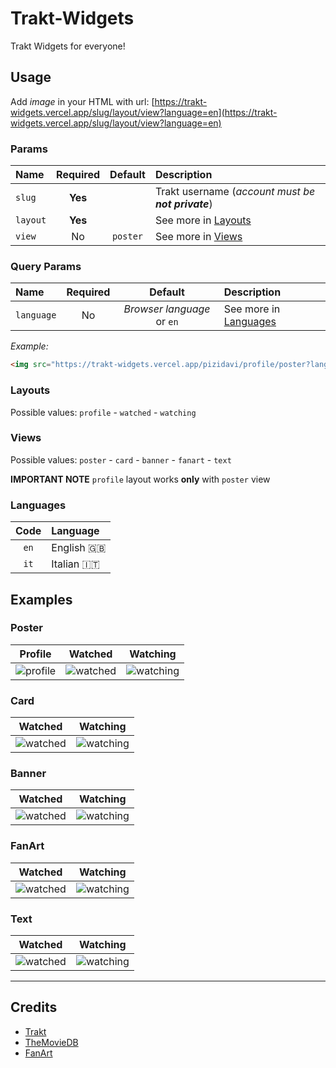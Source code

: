 # Trakt-Widgets

Trakt Widgets for everyone!  


## Usage

Add _image_ in your HTML with url: [https://trakt-widgets.vercel.app/slug/layout/view?language=en](https://trakt-widgets.vercel.app/slug/layout/view?language=en)  

### Params

| Name | Required | Default | Description |
| :--- | :---: | :---: | :--- |
| `slug` | **Yes**  |  | Trakt username (_account must be **not private**_) |
| `layout` | **Yes** |  | See more in [Layouts](#layouts) |
| `view` | No | `poster` | See more in [Views](#views) |

### Query Params

| Name | Required | Default | Description |
| :--- | :---: | :---: | :--- |
| `language` | No | _Browser language_ or `en` | See more in [Languages](#languages) |

_Example:_ 
``` html
<img src="https://trakt-widgets.vercel.app/pizidavi/profile/poster?language=en" alt="trakt-widget"/>
```  

### Layouts

Possible values: `profile` - `watched` - `watching`  

### Views

Possible values: `poster` - `card` - `banner` - `fanart` - `text`  

**IMPORTANT NOTE** `profile` layout works **only** with `poster` view  

### Languages

| Code | Language |
| :---: | :--- |
| `en` | English 🇬🇧 |
| `it` | Italian 🇮🇹 |


## Examples

### Poster

| Profile | Watched | Watching |
| :---: | :---: | :---: |
| ![profile](https://trakt-widgets.vercel.app/pizidavi/profile/poster) | ![watched](https://trakt-widgets.vercel.app/pizidavi/watched/poster) | ![watching](https://trakt-widgets.vercel.app/pizidavi/watching/poster) |

### Card

| Watched | Watching |
| :---: | :---: |
| ![watched](https://trakt-widgets.vercel.app/pizidavi/watched/card) | ![watching](https://trakt-widgets.vercel.app/pizidavi/watching/card) |

### Banner

| Watched | Watching |
| :---: | :---: |
| ![watched](https://trakt-widgets.vercel.app/pizidavi/watched/banner) | ![watching](https://trakt-widgets.vercel.app/pizidavi/watching/banner) |

### FanArt

| Watched | Watching |
| :---: | :---: |
| ![watched](https://trakt-widgets.vercel.app/pizidavi/watched/fanart) | ![watching](https://trakt-widgets.vercel.app/pizidavi/watching/fanart) |

### Text

| Watched | Watching |
| :---: | :---: |
| ![watched](https://trakt-widgets.vercel.app/pizidavi/watched/text) | ![watching](https://trakt-widgets.vercel.app/pizidavi/watching/text) |

---

## Credits

- [Trakt](https://trakt.tv)
- [TheMovieDB](https://www.themoviedb.org)
- [FanArt](https://fanart.tv)
